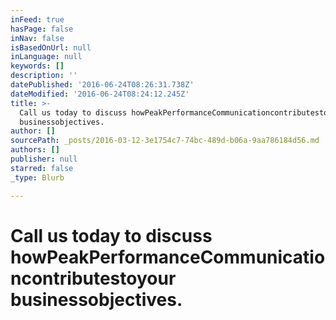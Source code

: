 ```yaml
---
inFeed: true
hasPage: false
inNav: false
isBasedOnUrl: null
inLanguage: null
keywords: []
description: ''
datePublished: '2016-06-24T08:26:31.738Z'
dateModified: '2016-06-24T08:24:12.245Z'
title: >-
  Call us today to discuss howPeakPerformanceCommunicationcontributestoyour
  businessobjectives.
author: []
sourcePath: _posts/2016-03-12-3e1754c7-74bc-489d-b06a-9aa786184d56.md
authors: []
publisher: null
starred: false
_type: Blurb

---
```

# Call us today to discuss howPeakPerformanceCommunicationcontributestoyour businessobjectives.

**[][0]**

[0]: https://thegrid.ai/ddc-communications/contact-us/